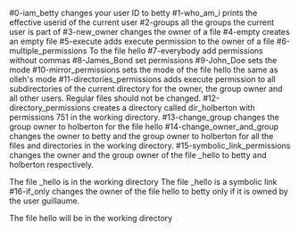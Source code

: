 #0-iam_betty changes your user ID to betty
#1-who_am_i prints the effective userid of the current user
#2-groups all the groups the current user is part of
#3-new_owner changes the owner of a file
#4-empty creates an empty file
#5-execute adds execute permission to the owner of a file
#6-multiple_permissions To the file hello
#7-everybody add permissions without commas
#8-James_Bond set permissions
#9-John_Doe sets the mode
#10-mirror_permissions sets the mode of the file hello the same as olleh's mode
#11-directories_permissions adds execute permission to all subdirectories of the current directory for the owner, the group owner and all other users. Regular files should not be changed.
#12-directory_permissions creates a directory called dir_holberton with permissions 751 in the working directory.
#13-change_group changes the group owner to holberton for the file hello
#14-change_owner_and_group changes the owner to betty and the group owner to holberton for all the files and directories in the working directory.
#15-symbolic_link_permissions changes the owner and the group owner of the file _hello to betty and holberton respectively.

The file _hello is in the working directory
The file _hello is a symbolic link
#16-if_only changes the owner of the file hello to betty only if it is owned by the user guillaume.

The file hello will be in the working directory